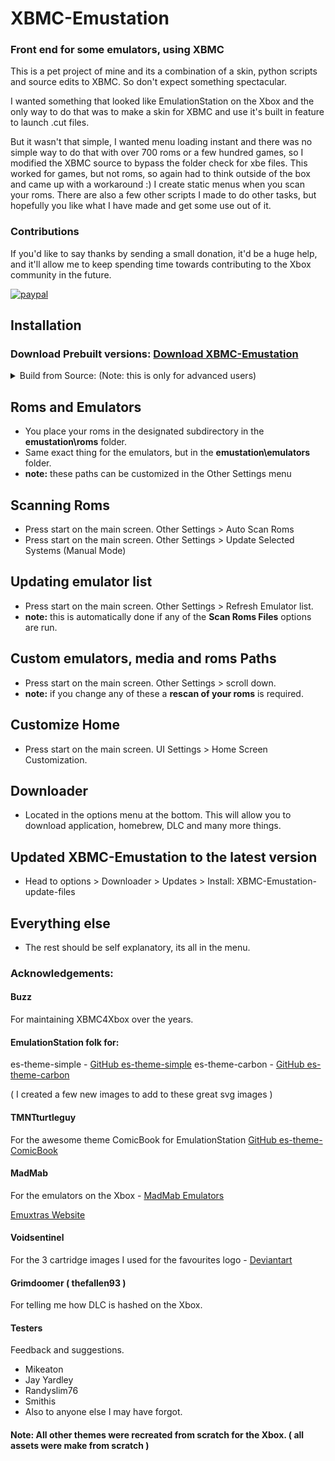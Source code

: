 # XBMC-Emustation

### Front end for some emulators, using XBMC

 This is a pet project of mine and its a combination of a skin, python scripts and source edits to XBMC. So don't expect something spectacular.

 I wanted something that looked like EmulationStation on the Xbox and the only way to do that was to make a skin for XBMC and use it's built in feature to launch .cut files.
 
 But it wasn't that simple, I wanted menu loading instant and there was no simple way to do that with over 700 roms or a few hundred games, so I modified the XBMC source to bypass the folder check for xbe files. This worked for games, but not roms, so again had to think outside of the box and came up with a workaround :) I create static menus when you scan your roms. There are also a few other scripts I made to do other tasks, but hopefully you like what I have made and get some use out of it.

### Contributions
 If you'd like to say thanks by sending a small donation, it'd be a huge help, and it'll allow me to keep spending time towards contributing to the Xbox community in the future.

[![paypal](https://www.paypalobjects.com/en_US/i/btn/btn_donateCC_LG.gif)](https://www.paypal.com/cgi-bin/webscr?cmd=_donations&business=65NJWU9PUUX7W&lc=GB&currency_code=GBP&bn=PP%2dDonationsBF%3abtn_donate_LG%2egif%3aNonHosted)
 
## Installation
 ### Download Prebuilt versions: [Download XBMC-Emustation](https://www.xbmc4gamers.co.uk/X4G-XEmu/urldownloader/dashboards/XBMC-Emustation.zip)

 <details>
  <summary>Build from Source: (Note: this is only for advanced users)</summary>
  
 * Download [XBMC-Emustation](https://github.com/Rocky5/XBMC-Emustation/archive/master.zip) and extract the **XBMC-Emustation-master** folder to your desktop.
 * Download the latest [XBMC4XBOX-*****.zip](https://drive.google.com/drive/folders/0B9zNhNcNUdDTRVFBbHcwc2JCZFE) and extract the **XBMC** folder that is inside the zip to your desktop\\**XBMC-Emustation-master**\\ folder.
 * Now double click the **Build XBMC-Emustation.bat** that's inside the **XBMC-Emustation-master** folder and wait. It will output a new folder named **XBMC-Emustation**
 * FTP this new folder to your Xbox and enjoy.
 </details>
 
## Roms and Emulators
 * You place your roms in the designated subdirectory in the **emustation\roms** folder.
 * Same exact thing for the emulators, but in the **emustation\emulators** folder.
 * **note:** these paths can be customized in the Other Settings menu
 
## Scanning Roms
 * Press start on the main screen. Other Settings > Auto Scan Roms
 * Press start on the main screen. Other Settings > Update Selected Systems (Manual Mode)
 
## Updating emulator list
 * Press start on the main screen. Other Settings > Refresh Emulator list.
 * **note:** this is automatically done if any of the **Scan Roms Files** options are run.
 
## Custom emulators, media and roms Paths
 * Press start on the main screen. Other Settings > scroll down.
 * **note:** if you change any of these a **rescan of your roms** is required.
   
## Customize Home
 * Press start on the main screen. UI Settings > Home Screen Customization.
 
## Downloader
 * Located in the options menu at the bottom. This will allow you to download application, homebrew, DLC and many more things.
 
## Updated XBMC-Emustation to the latest version
 * Head to options > Downloader > Updates > Install: XBMC-Emustation-update-files
  
## Everything else
 * The rest should be self explanatory, its all in the menu.
 
### Acknowledgements:

#### Buzz
 For maintaining XBMC4Xbox over the years.

#### EmulationStation folk for:
 es-theme-simple - [GitHub es-theme-simple](https://github.com/RetroPie/es-theme-simple)
 es-theme-carbon - [GitHub es-theme-carbon](https://github.com/RetroPie/es-theme-carbon)
 
 ( I created a few new images to add to these great svg images )

#### TMNTturtleguy
 For the awesome theme ComicBook for EmulationStation [GitHub es-theme-ComicBook](https://github.com/TMNTturtleguy/es-theme-ComicBook)
 
#### MadMab
 For the emulators on the Xbox - [MadMab Emulators](http://www.emuxtras.net/dlsystem/)
 
 [Emuxtras Website](http://www.emuxtras.net)
 
#### Voidsentinel
 For the 3 cartridge images I used for the favourites logo - [Deviantart](https://voidsentinel.deviantart.com/gallery/43806141/Video-Game-Icons)
 
#### Grimdoomer ( thefallen93 )
 For telling me how DLC is hashed on the Xbox.
 
#### Testers
 Feedback and suggestions.
 * Mikeaton
 * Jay Yardley
 * Randyslim76
 * Smithis
 * Also to anyone else I may have forgot.

#### Note: All other themes were recreated from scratch for the Xbox. ( all assets were make from scratch )
 
